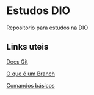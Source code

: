 # Estudos DIO
Repositorio para estudos na DIO

## Links uteis
[Docs Git](https://git-scm.com/docs)

[O que é um Branch](https://receitasdecodigo.com.br/devops/git-o-que-e-um-branch)

[Comandos básicos](https://www.hostinger.com.br/tutoriais/comandos-basicos-de-git)
